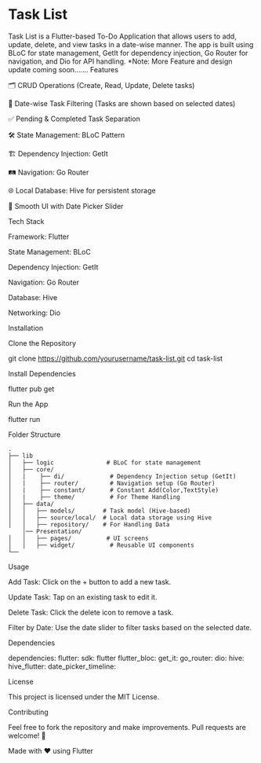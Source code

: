 # Task List

Task List is a Flutter-based To-Do Application that allows users to add, update, delete, and view tasks in a date-wise manner. The app is built using BLoC for state management, GetIt for dependency injection, Go Router for navigation, and Dio for API handling.
*Note: More Feature and design update coming soon.......
Features

🗂 CRUD Operations (Create, Read, Update, Delete tasks)

📅 Date-wise Task Filtering (Tasks are shown based on selected dates)

✅ Pending & Completed Task Separation

🛠 State Management: BLoC Pattern

🏗 Dependency Injection: GetIt

🛤 Navigation: Go Router

🌐 Local Database: Hive for persistent storage

🎨 Smooth UI with Date Picker Slider

Tech Stack

Framework: Flutter

State Management: BLoC

Dependency Injection: GetIt

Navigation: Go Router

Database: Hive

Networking: Dio

Installation

Clone the Repository

git clone https://github.com/yourusername/task-list.git
cd task-list

Install Dependencies

flutter pub get

Run the App

flutter run

Folder Structure

    .
    ├── lib 
    │   ├── logic               # BLoC for state management
    │   ├── core/
    │   |    ├── di/             # Dependency Injection setup (GetIt)
    │   |    ├── router/         # Navigation setup (Go Router)
    │   |    ├── constant/       # Constant Add(Color,TextStyle)
    │   |    ├── theme/          # For Theme Handling
    │   ├── data/
    │   │   ├── models/        # Task model (Hive-based)
    │   │   ├── source/local/  # Local data storage using Hive
    │   │   ├── repository/    # For Handling Data
        │── Presentation/
    │   │   ├── pages/          # UI screens
    │   │   ├── widget/          # Reusable UI components
    └──
    
Usage

Add Task: Click on the + button to add a new task.

Update Task: Tap on an existing task to edit it.

Delete Task: Click the delete icon to remove a task.

Filter by Date: Use the date slider to filter tasks based on the selected date.

Dependencies

dependencies:
flutter:
sdk: flutter
flutter_bloc: 
get_it: 
go_router: 
dio: 
hive: 
hive_flutter:
date_picker_timeline:

License

This project is licensed under the MIT License.

Contributing

Feel free to fork the repository and make improvements. Pull requests are welcome! 🎉

Made with ❤️ using Flutter
